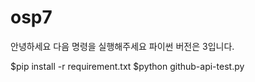 # osp7

안녕하세요 다음 명령을 실행해주세요
파이썬 버전은 3입니다.

$pip install -r requirement.txt
$python github-api-test.py
